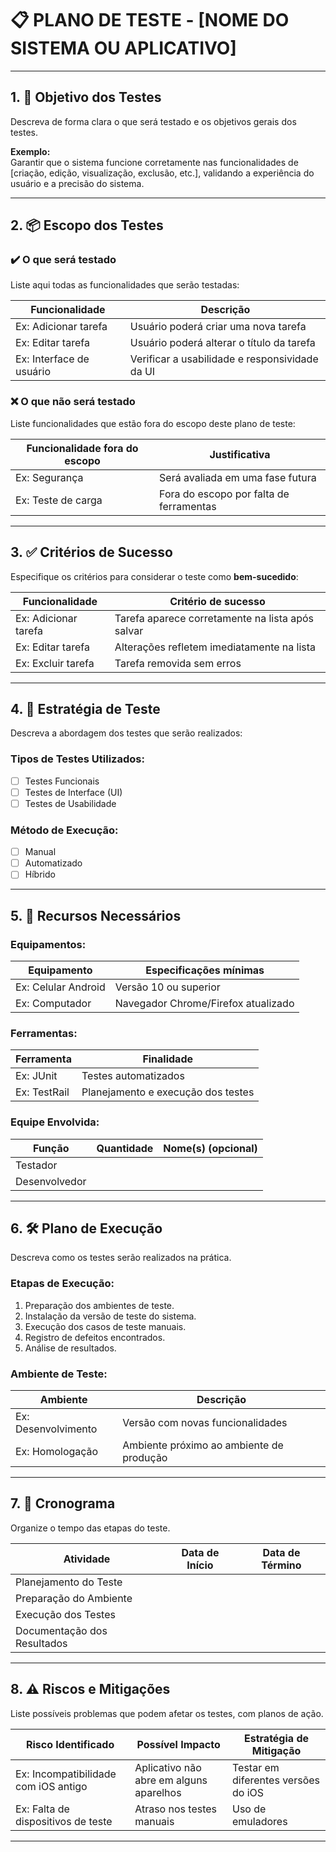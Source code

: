 # 📋 PLANO DE TESTE - [NOME DO SISTEMA OU APLICATIVO]

---

## 1. 🎯 Objetivo dos Testes

Descreva de forma clara o que será testado e os objetivos gerais dos testes.

**Exemplo:**  
Garantir que o sistema funcione corretamente nas funcionalidades de [criação, edição, visualização, exclusão, etc.], validando a experiência do usuário e a precisão do sistema.

---

## 2. 📦 Escopo dos Testes

### ✔️ O que será testado

Liste aqui todas as funcionalidades que serão testadas:

| Funcionalidade               | Descrição                                        |
|-----------------------------|--------------------------------------------------|
| Ex: Adicionar tarefa        | Usuário poderá criar uma nova tarefa             |
| Ex: Editar tarefa           | Usuário poderá alterar o título da tarefa        |
| Ex: Interface de usuário    | Verificar a usabilidade e responsividade da UI   |

### ❌ O que **não** será testado

Liste funcionalidades que estão fora do escopo deste plano de teste:

| Funcionalidade fora do escopo  | Justificativa                            |
|-------------------------------|-------------------------------------------|
| Ex: Segurança                  | Será avaliada em uma fase futura          |
| Ex: Teste de carga             | Fora do escopo por falta de ferramentas   |

---

## 3. ✅ Critérios de Sucesso

Especifique os critérios para considerar o teste como **bem-sucedido**:

| Funcionalidade           | Critério de sucesso                                 |
|--------------------------|-----------------------------------------------------|
| Ex: Adicionar tarefa     | Tarefa aparece corretamente na lista após salvar    |
| Ex: Editar tarefa        | Alterações refletem imediatamente na lista          |
| Ex: Excluir tarefa       | Tarefa removida sem erros                           |

---

## 4. 🧪 Estratégia de Teste

Descreva a abordagem dos testes que serão realizados:

### Tipos de Testes Utilizados:

- [ ] Testes Funcionais
- [ ] Testes de Interface (UI)
- [ ] Testes de Usabilidade

### Método de Execução:

- [ ] Manual
- [ ] Automatizado
- [ ] Híbrido

---

## 5. 🧰 Recursos Necessários

### Equipamentos:

| Equipamento        | Especificações mínimas                     |
|--------------------|--------------------------------------------|
| Ex: Celular Android| Versão 10 ou superior                      |
| Ex: Computador     | Navegador Chrome/Firefox atualizado       |

### Ferramentas:

| Ferramenta             | Finalidade                             |
|------------------------|----------------------------------------|
| Ex: JUnit              | Testes automatizados                   |
| Ex: TestRail           | Planejamento e execução dos testes     |

### Equipe Envolvida:

| Função                 | Quantidade | Nome(s) (opcional)       |
|------------------------|------------|--------------------------|
| Testador               |            |                          |
| Desenvolvedor          |            |                          |


---

## 6. 🛠️ Plano de Execução

Descreva como os testes serão realizados na prática.

### Etapas de Execução:

1. Preparação dos ambientes de teste.
2. Instalação da versão de teste do sistema.
3. Execução dos casos de teste manuais.
4. Registro de defeitos encontrados.
5. Análise de resultados.

### Ambiente de Teste:

| Ambiente               | Descrição                                     |
|------------------------|-----------------------------------------------|
| Ex: Desenvolvimento    | Versão com novas funcionalidades              |
| Ex: Homologação        | Ambiente próximo ao ambiente de produção      |

---

## 7. 📆 Cronograma

Organize o tempo das etapas do teste.

| Atividade                  | Data de Início | Data de Término |
|---------------------------|----------------|-----------------|
| Planejamento do Teste     |                |                 |
| Preparação do Ambiente    |                |                 |
| Execução dos Testes       |                |                 |
| Documentação dos Resultados|               |                 |

---

## 8. ⚠️ Riscos e Mitigações

Liste possíveis problemas que podem afetar os testes, com planos de ação.

| Risco Identificado                      | Possível Impacto                   | Estratégia de Mitigação                     |
|----------------------------------------|-----------------------------------|---------------------------------------------|
| Ex: Incompatibilidade com iOS antigo   | Aplicativo não abre em alguns aparelhos | Testar em diferentes versões do iOS      |
| Ex: Falta de dispositivos de teste     | Atraso nos testes manuais         | Uso de emuladores                           |

---

